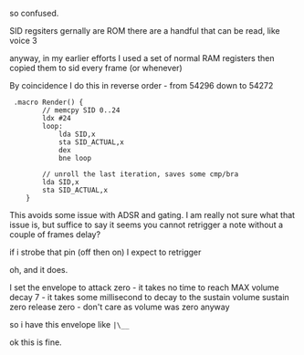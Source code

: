 so confused.

SID regsiters gernally are ROM
there are a handful that can be read, like voice 3 

anyway, in my earlier efforts I used a set of normal RAM registers
then copied them to sid every frame (or whenever)

By coincidence I do this in reverse order - from 54296 down to 54272

```
 .macro Render() {
        // memcpy SID 0..24
        ldx #24
        loop:
            lda SID,x
            sta SID_ACTUAL,x
            dex
            bne loop

        // unroll the last iteration, saves some cmp/bra
        lda SID,x
        sta SID_ACTUAL,x
    }
```

This avoids some issue with ADSR and gating.  I am really not sure what that issue is, but
suffice to say it seems you cannot retrigger a note without a couple of frames delay?

if i strobe that pin (off then on) I expect to retrigger

oh, and it does.

I set the envelope to 
attack zero - it takes no time to reach MAX volume
decay 7 - it takes some millisecond to decay to the sustain volume
sustain zero
release zero - don't care as volume was zero anyway

so i have this envelope like `|\__`

ok this is fine.



